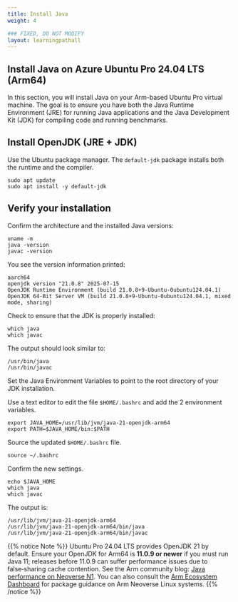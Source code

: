 ```yaml
---
title: Install Java
weight: 4

### FIXED, DO NOT MODIFY
layout: learningpathall
---
```


## Install Java on Azure Ubuntu Pro 24.04 LTS (Arm64)

In this section, you will install Java on your Arm-based Ubuntu Pro virtual machine. The goal is to ensure you have both the Java Runtime Environment (JRE) for running Java applications and the Java Development Kit (JDK) for compiling code and running benchmarks.


## Install OpenJDK (JRE + JDK)

Use the Ubuntu package manager. The `default-jdk` package installs both the runtime and the compiler.

```console
sudo apt update
sudo apt install -y default-jdk
```

## Verify your installation

Confirm the architecture and the installed Java versions:

```console
uname -m
java -version
javac -version
```

You see the version information printed: 

```output
aarch64
openjdk version "21.0.8" 2025-07-15
OpenJDK Runtime Environment (build 21.0.8+9-Ubuntu-0ubuntu124.04.1)
OpenJDK 64-Bit Server VM (build 21.0.8+9-Ubuntu-0ubuntu124.04.1, mixed mode, sharing)
```

Check to ensure that the JDK is properly installed:

```console
which java
which javac
```
The output should look similar to:

```output
/usr/bin/java
/usr/bin/javac
```

Set the Java Environment Variables to point to the root directory of your JDK installation.

Use a text editor to edit the file `$HOME/.bashrc` and add the 2 environment variables.

```console 
export JAVA_HOME=/usr/lib/jvm/java-21-openjdk-arm64
export PATH=$JAVA_HOME/bin:$PATH
```
Source the updated `$HOME/.bashrc` file.

```console
source ~/.bashrc 
```

Confirm the new settings.

```console
echo $JAVA_HOME
which java
which javac
```

The output is:

```output
/usr/lib/jvm/java-21-openjdk-arm64
/usr/lib/jvm/java-21-openjdk-arm64/bin/java
/usr/lib/jvm/java-21-openjdk-arm64/bin/javac
```

{{% notice Note %}}
Ubuntu Pro 24.04 LTS provides OpenJDK 21 by default. Ensure your OpenJDK for Arm64 is **11.0.9 or newer** if you must run Java 11; releases before 11.0.9 can suffer performance issues due to false‑sharing cache contention. See the Arm community blog: [Java performance on Neoverse N1](https://community.arm.com/arm-community-blogs/b/architectures-and-processors-blog/posts/java-performance-on-neoverse-n1). You can also consult the [Arm Ecosystem Dashboard](https://developer.arm.com/ecosystem-dashboard/) for package guidance on Arm Neoverse Linux systems.
{{% /notice %}}

